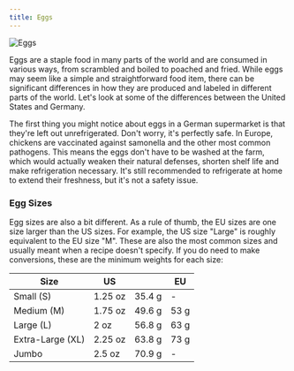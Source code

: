 ```yaml
---
title: Eggs
---
```


![Eggs](/eggs.jpg)

Eggs are a staple food in many parts of the world and are consumed in various ways, from scrambled and boiled to poached and fried. While eggs may seem like a simple and straightforward food item, there can be significant differences in how they are produced and labeled in different parts of the world. Let's look at some of the differences between the United States and Germany.

The first thing you might notice about eggs in a German supermarket is that they're left out unrefrigerated. Don't worry, it's perfectly safe. In Europe, chickens are vaccinated against samonella and the other most common pathogens. This means the eggs don't have to be washed at the farm, which would actually weaken their natural defenses, shorten shelf life and make refrigeration necessary. It's still recommended to refrigerate at home to extend their freshness, but it's not a safety issue.

### Egg Sizes

Egg sizes are also a bit different. As a rule of thumb, the EU sizes are one size larger than the US sizes. For example, the US size "Large" is roughly equivalent to the EU size "M". These are also the most common sizes and usually meant when a recipe doesn't specify. If you do need to make conversions, these are the minimum weights for each size:

| Size              | US        |           | EU    |
|-------------------|-----------|-----------|-------|
| Small (S)         | 1.25 oz   | 35.4 g    | -     |
| Medium (M)        | 1.75 oz   | 49.6 g    | 53 g  |
| Large (L)         | 2 oz      | 56.8 g    | 63 g  |
| Extra-Large (XL)  | 2.25 oz   | 63.8 g    | 73 g  |
| Jumbo             | 2.5 oz    | 70.9 g    | -     |
